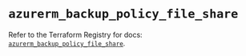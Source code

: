 # `azurerm_backup_policy_file_share`

Refer to the Terraform Registry for docs: [`azurerm_backup_policy_file_share`](https://registry.terraform.io/providers/hashicorp/azurerm/4.1.0/docs/resources/backup_policy_file_share).
